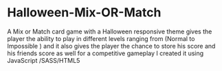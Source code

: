 # Halloween-Mix-OR-Match
 A Mix or Match card game with a Halloween responsive   theme gives the player the ability to play in different levels ranging from (Normal to Impossible ) and it also gives the player the chance to store his score and his friends score as well for a competitive gameplay I created it using JavaScript /SASS/HTML5
